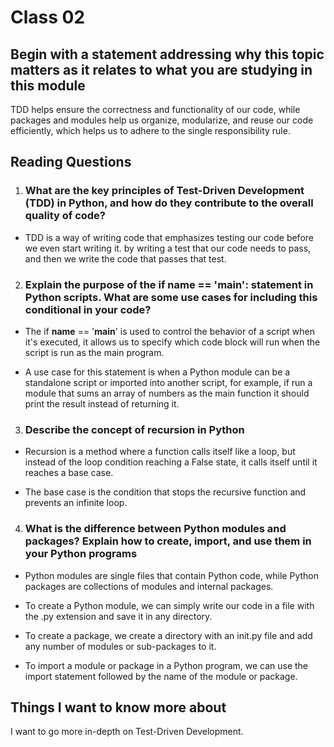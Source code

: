 
# Class 02

## Begin with a statement addressing why this topic matters as it relates to what you are studying in this module

TDD helps ensure the correctness and functionality of our code, while packages and modules help us organize, modularize, and reuse our code efficiently, which helps us to adhere to the single responsibility rule.

## Reading  Questions

1. ### What are the key principles of Test-Driven Development (TDD) in Python, and how do they contribute to the overall quality of code?

* TDD is a way of writing code that emphasizes testing our code before we even start writing it. by writing a test that our code needs to pass, and then we write the code that passes that test.

2. ### Explain the purpose of the if __name__ == '__main__': statement in Python scripts. What are some use cases for including this conditional in your code?

* The if __name__ == '__main__'  is used to control the behavior of a script when it's executed, it allows us to specify which code block will run when the script is run as the main program.

* A use case for this statement is when a Python module can be a standalone script or imported into another script, for example, if run a module that sums an array of numbers as the main function it should print the result instead of returning it.

3. ### Describe the concept of recursion in Python

* Recursion is a method where a function calls itself like a loop, but instead of the loop condition reaching a False state, it calls itself until it reaches a base case.

* The base case is the condition that stops the recursive function and prevents an infinite loop.

4. ### What is the difference between Python modules and packages? Explain how to create, import, and use them in your Python programs

* Python modules are single files that contain Python code, while Python packages are collections of modules and internal packages.

* To create a Python module, we can simply write our code in a file with the .py extension and save it in any directory.

* To create a package, we create a directory with an init.py file and add any number of modules or sub-packages to it.

* To import a module or package in a Python program, we can use the import statement followed by the name of the module or package.

## Things I want to know more about

I want to go more in-depth on Test-Driven Development.
